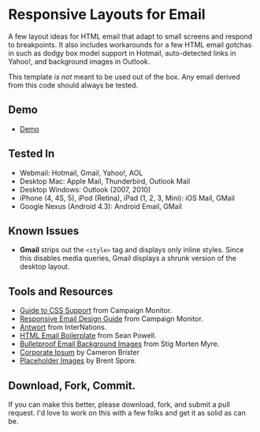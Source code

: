 # Responsive Layouts for Email

A few layout ideas for HTML email that adapt to small screens and respond to breakpoints. It also includes workarounds for a few HTML email gotchas in such as dodgy box model support in Hotmail, auto-detected links in Yahoo!, and background images in Outlook.

This template *is not* meant to be used out of the box. Any email derived from this code should always be tested.

## Demo
* [Demo](http://tedgoas.github.io/Responsive-Email-XX/)

## Tested In
* Webmail: Hotmail, Gmail, Yahoo!, AOL
* Desktop Mac: Apple Mail, Thunderbird, Outlook Mail
* Desktop Windows: Outlook (2007, 2010)
* iPhone (4, 4S, 5), iPod (Retina), iPad (1, 2, 3, Mini): iOS Mail, GMail
* Google Nexus (Android 4.3): Android Email, GMail

## Known Issues
* **Gmail** strips out the `<style>` tag and displays only inline styles. Since this disables media queries, Gmail displays a shrunk version of the desktop layout.

## Tools and Resources
* [Guide to CSS Support](http://www.campaignmonitor.com/css) from Campaign Monitor.
* [Responsive Email Design Guide](www.campaignmonitor.com/guides/mobile/) from Campaign Monitor.
* [Antwort](https://github.com/InterNations/antwort) from InterNations.
* [HTML Email Boilerplate](http://htmlemailboilerplate.com/) from Sean Powell.
* [Bulletproof Email Background Images](http://emailbg.net/) from Stig Morten Myre.
* [Corporate Ipsum](http://cipsum.com/) by Cameron Brister
* [Placeholder Images](http://placehold.it/) by Brent Spore.

## Download, Fork, Commit.
If you can make this better, please download, fork, and submit a pull request. I'd love to work on this with a few folks and get it as solid as can be.